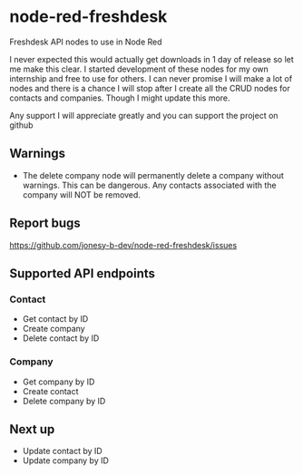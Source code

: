 # node-red-freshdesk
Freshdesk API nodes to use in Node Red

I never expected this would actually get downloads in 1 day of release so let me make this clear.
I started development of these nodes for my own internship and free to use for others.
I can never promise I will make a lot of nodes and there is a chance I will stop after I create all the CRUD nodes for contacts and companies.
Though I might update this more.

Any support I will appreciate greatly and you can support the project on github

## Warnings
* The delete company node will permanently delete a company without warnings. This can be dangerous. Any contacts associated with the company will NOT be removed.

## Report bugs
https://github.com/jonesy-b-dev/node-red-freshdesk/issues

## Supported API endpoints

### Contact
* Get contact by ID
* Create company
* Delete contact by ID

### Company
* Get company by ID
* Create contact
* Delete company by ID

## Next up
* Update contact by ID
* Update company by ID
